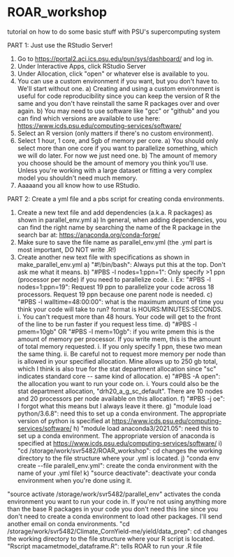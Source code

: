 # ROAR_workshop
tutorial on how to do some basic stuff with PSU's supercomputing system


PART 1: Just use the RStudio Server!

1. Go to https://portal2.aci.ics.psu.edu/pun/sys/dashboard/ and log in.
2. Under Interactive Apps, click RStudio Server
3. Under Allocation, click "open" or whatever else is available to you.
4. You can use a custom environment if you want, but you don't have to. We'll start without one.
   a) Creating and using a custom environment is useful for code reproducibility since you can keep the version of R the same and you don't have reinstall the same R packages over and over again.
   b) You may need to use software like "gcc" or "github" and you can find which versions are available to use here: https://www.icds.psu.edu/computing-services/software/
5. Select an R version (only matters if there's no custom environment).
6. Select 1 hour, 1 core, and 5gb of memory per core.
   a) You should only select more than one core if you want to parallelize something, which we will do later. For now we just need one.
   b) The amount of memory you choose should be the amount of memory you think you'll use. Unless you're working with a large dataset or fitting a very complex model you shouldn't need much memory.
7. Aaaaand you all know how to use RStudio.

PART 2: Create a yml file and a pbs script for creating conda environments.

1. Create a new text file and add dependencies (a.k.a. R packages) as shown in parallel_env.yml
   a) In general, when adding dependencies, you can find the right name by searching the name of the R package in the search bar at: https://anaconda.org/conda-forge/
2. Make sure to save the file name as parallel_env.yml (the .yml part is most important, DO NOT write .R!)
3. Create another new text file with specifications as shown in make_parallel_env.yml
   a) "#!/bin/bash": Always put this at the top. Don't ask me what it means.
   b) "#PBS -l nodes=1:ppn=1": Only specify >1 ppn (processor per node) if you need to parallelize code.
      i. Ex: "#PBS -l nodes=1:ppn=19": Request 19 ppn to parallelize your code across 18 processors. Request 19 ppn because one parent node is needed.
   c) "#PBS -l walltime=48:00:00": what is the maximum amount of time you think your code will take to run? format is HOURS:MINUTES:SECONDS. 
      i. You can't request more than 48 hours. Your code will get to the front of the line to be run faster if you request less time.
   d) "#PBS -l pmem=10gb" OR "#PBS -l mem=10gb": if you write pmem this is the amount of memory per processor. If you write mem, this is the amount of total memory requested. 
      i. If you only specify 1 ppn, these two mean the same thing. 
      ii. Be careful not to request more memory per node than is allowed in your specified allocation. Mine allows up to 250 gb total, which I think is also true for the stat department allocation since "sc" indicates standard core -- same kind of allocation. 
   e) "#PBS -A open": the allocation you want to run your code on. 
      i. Yours could also be the stat department allocation, "drh20_a_g_sc_default". There are 10 nodes and 20 processors per node available on this allocation. 
   f) "#PBS -j oe": I forgot what this means but I always leave it there.
   g) "module load python/3.6.8": need this to set up a conda environment. The appropriate version of python is specified at https://www.icds.psu.edu/computing-services/software/
   h) "module load anaconda3/2021.05": need this to set up a conda environment. The appropriate version of anaconda is specified at https://www.icds.psu.edu/computing-services/software/
   i) "cd /storage/work/svr5482/ROAR_workshop": cd changes the working directory to the file structure where your .yml is located.
   j) "conda env create --file paralell_env.yml": create the conda environment with the name of your .yml file!
   k) "source deactivate": deactivate your conda environment when you're done using it.


"source activate /storage/work/svr5482/parallel_env" activates the conda environment you want to run your code in. If you're not using anything more than the base R packages in your code you don't need this line since you don't need to create a conda environment to load other packages. I'll send another email on conda environments.
"cd /storage/work/svr5482/Climate_CornYield-me/yield/data_prep": cd changes the working directory to the file structure where your R script is located.
"Rscript macametmodel_dataframe.R": tells ROAR to run your .R file
